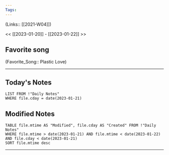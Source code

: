 ```yaml
---
Tags:
---
```

(Links:: [[2021-W04]])

<< [[2023-01-20]] - [[2023-01-22]] >>
## Favorite song
(Favorite_Song:: Plastic Love)
___
## Today's Notes
```dataview
LIST FROM !"Daily Notes"
WHERE file.cday = date(2023-01-21)
```
## Modified Notes
```dataview
TABLE file.mtime AS "Modified", file.cday AS "Created" FROM !"Daily Notes" 
WHERE file.mtime > date(2023-01-21) AND file.mtime < date(2023-01-22) AND file.cday < date(2023-01-21)
SORT file.mtime desc
```
___
